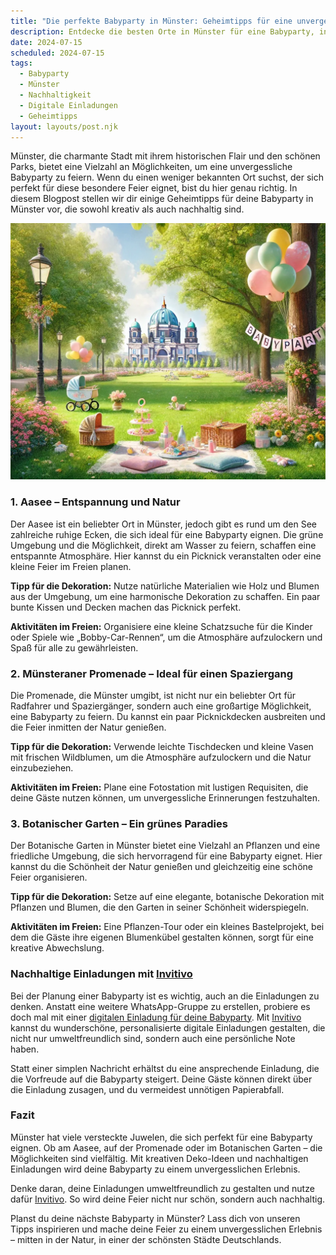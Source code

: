 ```yaml
---
title: "Die perfekte Babyparty in Münster: Geheimtipps für eine unvergessliche Feier"
description: Entdecke die besten Orte in Münster für eine Babyparty, inklusive nachhaltiger Dekorationstipps und personalisierten digitalen Einladungen.
date: 2024-07-15
scheduled: 2024-07-15
tags:
  - Babyparty
  - Münster
  - Nachhaltigkeit
  - Digitale Einladungen
  - Geheimtipps
layout: layouts/post.njk
---
```


Münster, die charmante Stadt mit ihrem historischen Flair und den schönen Parks, bietet eine Vielzahl an Möglichkeiten, um eine unvergessliche Babyparty zu feiern. Wenn du einen weniger bekannten Ort suchst, der sich perfekt für diese besondere Feier eignet, bist du hier genau richtig. In diesem Blogpost stellen wir dir einige Geheimtipps für deine Babyparty in Münster vor, die sowohl kreativ als auch nachhaltig sind.

![Babyparty im Park](/img/picnic-park.webp)

### 1. **Aasee – Entspannung und Natur**

Der Aasee ist ein beliebter Ort in Münster, jedoch gibt es rund um den See zahlreiche ruhige Ecken, die sich ideal für eine Babyparty eignen. Die grüne Umgebung und die Möglichkeit, direkt am Wasser zu feiern, schaffen eine entspannte Atmosphäre. Hier kannst du ein Picknick veranstalten oder eine kleine Feier im Freien planen.

**Tipp für die Dekoration:** Nutze natürliche Materialien wie Holz und Blumen aus der Umgebung, um eine harmonische Dekoration zu schaffen. Ein paar bunte Kissen und Decken machen das Picknick perfekt.

**Aktivitäten im Freien:** Organisiere eine kleine Schatzsuche für die Kinder oder Spiele wie „Bobby-Car-Rennen“, um die Atmosphäre aufzulockern und Spaß für alle zu gewährleisten.

### 2. **Münsteraner Promenade – Ideal für einen Spaziergang**

Die Promenade, die Münster umgibt, ist nicht nur ein beliebter Ort für Radfahrer und Spaziergänger, sondern auch eine großartige Möglichkeit, eine Babyparty zu feiern. Du kannst ein paar Picknickdecken ausbreiten und die Feier inmitten der Natur genießen.

**Tipp für die Dekoration:** Verwende leichte Tischdecken und kleine Vasen mit frischen Wildblumen, um die Atmosphäre aufzulockern und die Natur einzubeziehen.

**Aktivitäten im Freien:** Plane eine Fotostation mit lustigen Requisiten, die deine Gäste nutzen können, um unvergessliche Erinnerungen festzuhalten.

### 3. **Botanischer Garten – Ein grünes Paradies**

Der Botanische Garten in Münster bietet eine Vielzahl an Pflanzen und eine friedliche Umgebung, die sich hervorragend für eine Babyparty eignet. Hier kannst du die Schönheit der Natur genießen und gleichzeitig eine schöne Feier organisieren.

**Tipp für die Dekoration:** Setze auf eine elegante, botanische Dekoration mit Pflanzen und Blumen, die den Garten in seiner Schönheit widerspiegeln.

**Aktivitäten im Freien:** Eine Pflanzen-Tour oder ein kleines Bastelprojekt, bei dem die Gäste ihre eigenen Blumenkübel gestalten können, sorgt für eine kreative Abwechslung.

### **Nachhaltige Einladungen mit [Invitivo](https://invitivo.com/create)**

Bei der Planung einer Babyparty ist es wichtig, auch an die Einladungen zu denken. Anstatt eine weitere WhatsApp-Gruppe zu erstellen, probiere es doch mal mit einer [digitalen Einladung für deine Babyparty](https://invitivo.com/). Mit [Invitivo](https://invitivo.com/) kannst du wunderschöne, personalisierte digitale Einladungen gestalten, die nicht nur umweltfreundlich sind, sondern auch eine persönliche Note haben. 

Statt einer simplen Nachricht erhältst du eine ansprechende Einladung, die die Vorfreude auf die Babyparty steigert. Deine Gäste können direkt über die Einladung zusagen, und du vermeidest unnötigen Papierabfall.

### **Fazit**

Münster hat viele versteckte Juwelen, die sich perfekt für eine Babyparty eignen. Ob am Aasee, auf der Promenade oder im Botanischen Garten – die Möglichkeiten sind vielfältig. Mit kreativen Deko-Ideen und nachhaltigen Einladungen wird deine Babyparty zu einem unvergesslichen Erlebnis. 

Denke daran, deine Einladungen umweltfreundlich zu gestalten und nutze dafür [Invitivo](https://invitivo.com). So wird deine Feier nicht nur schön, sondern auch nachhaltig.

Planst du deine nächste Babyparty in Münster? Lass dich von unseren Tipps inspirieren und mache deine Feier zu einem unvergesslichen Erlebnis – mitten in der Natur, in einer der schönsten Städte Deutschlands.
